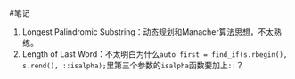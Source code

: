 #笔记

1. Longest Palindromic Substring：动态规划和Manacher算法思想，不太熟练。
2. Length of Last Word：不太明白为什么`auto first = find_if(s.rbegin(), s.rend(), ::isalpha);`里第三个参数的`isalpha`函数要加上`::`？